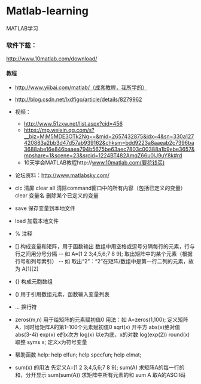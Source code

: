 # Matlab-learning
MATLAB学习
### 软件下载：
http://www.10matlab.com/download/

#### 教程
* http://www.yiibai.com/matlab/（成套教程，我所学的）
* http://blog.csdn.net/lxdfigo/article/details/8279962
* 视频：
  * http://www.51zxw.net/list.aspx?cid=456
  * https://mp.weixin.qq.com/s?__biz=MjM5MDE3OTk2Ng==&mid=2657432875&idx=4&sn=330a127420883a2bb3d47d57ab939162&chksm=bdd9223a8aaeab2c7396ba3688abe16e846baaea794b5675be63aec7803c00388a1b9ebe3657&mpshare=1&scene=23&srcid=1224BT482AmqZ66u0lJ9uY8k#rd
  * 10天学会MATLAB教程http://www.10matlab.com(要花钱买)

* 论坛资料：http://www.matlabsky.com/

* clc  清屏
clear all 清除command窗口中的所有内容（包括已定义的变量）
clear 变量名  删除某个已定义的变量

* save  保存变量到本地文件

* load  加载本地文件

* %   注释

* []  构成变量和矩阵，用于函数输出
  数组中用空格或逗号分隔每行的元素，行与行之间用分号分隔
  -- 如 A=[1 2 3;4,5,6;7 8 9];
  取出矩阵中的某个元素（根据行号和列号索引）
  -- 如 取出“2”：“2”在矩阵/数组中是第一行二列的元素，故为 A[1][2]

* {}  构成元胞数组

* ()  用于引用数组元素，函数输入变量列表

* ...  换行符

* zeros(m,n)
    用于给矩阵的元素赋初值0
    用法：如 A=zeros(1,100);  定义矩阵A，同时给矩阵A的第1-100个元素赋初值0
sqrt(x) 开平方
abs(x)绝对值 abs(3-4i)
exp(x) e的x次方
log(x) 以e为底，x的对数  log(exp(2))
round(x) 取整
syms x; 定义x为符号变量

* 帮助函数
help:
help elfun;
help specfun;
help elmat;

* sum(x) 的用法
先定义A=[1 2 3;4,5,6;7 8 9];
sum(A) 求矩阵A的每一行的和，分开显示
sum(sum(A))  求矩阵中所有元素的和
sum A 取A的ASCII码

